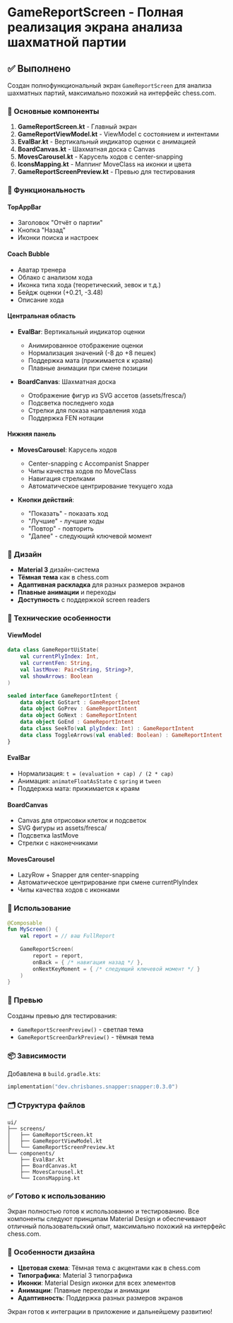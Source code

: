 # GameReportScreen - Полная реализация экрана анализа шахматной партии

## ✅ Выполнено

Создан полнофункциональный экран `GameReportScreen` для анализа шахматных партий, максимально похожий на интерфейс chess.com.

### 🎯 Основные компоненты

1. **GameReportScreen.kt** - Главный экран
2. **GameReportViewModel.kt** - ViewModel с состоянием и интентами
3. **EvalBar.kt** - Вертикальный индикатор оценки с анимацией
4. **BoardCanvas.kt** - Шахматная доска с Canvas
5. **MovesCarousel.kt** - Карусель ходов с center-snapping
6. **IconsMapping.kt** - Маппинг MoveClass на иконки и цвета
7. **GameReportScreenPreview.kt** - Превью для тестирования

### 🚀 Функциональность

#### TopAppBar
- Заголовок "Отчёт о партии"
- Кнопка "Назад"
- Иконки поиска и настроек

#### Coach Bubble
- Аватар тренера
- Облако с анализом хода
- Иконка типа хода (теоретический, зевок и т.д.)
- Бейдж оценки (+0.21, -3.48)
- Описание хода

#### Центральная область
- **EvalBar**: Вертикальный индикатор оценки
  - Анимированное отображение оценки
  - Нормализация значений (-8 до +8 пешек)
  - Поддержка мата (прижимается к краям)
  - Плавные анимации при смене позиции

- **BoardCanvas**: Шахматная доска
  - Отображение фигур из SVG ассетов (assets/fresca/)
  - Подсветка последнего хода
  - Стрелки для показа направления хода
  - Поддержка FEN нотации

#### Нижняя панель
- **MovesCarousel**: Карусель ходов
  - Center-snapping с Accompanist Snapper
  - Чипы качества ходов по MoveClass
  - Навигация стрелками
  - Автоматическое центрирование текущего хода

- **Кнопки действий**:
  - "Показать" - показать ход
  - "Лучшие" - лучшие ходы
  - "Повтор" - повторить
  - "Далее" - следующий ключевой момент

### 🎨 Дизайн

- **Material 3** дизайн-система
- **Тёмная тема** как в chess.com
- **Адаптивная раскладка** для разных размеров экранов
- **Плавные анимации** и переходы
- **Доступность** с поддержкой screen readers

### 🔧 Технические особенности

#### ViewModel
```kotlin
data class GameReportUiState(
    val currentPlyIndex: Int,
    val currentFen: String,
    val lastMove: Pair<String, String>?,
    val showArrows: Boolean
)

sealed interface GameReportIntent {
    data object GoStart : GameReportIntent
    data object GoPrev : GameReportIntent
    data object GoNext : GameReportIntent
    data object GoEnd : GameReportIntent
    data class SeekTo(val plyIndex: Int) : GameReportIntent
    data class ToggleArrows(val enabled: Boolean) : GameReportIntent
}
```

#### EvalBar
- Нормализация: `t = (evaluation + cap) / (2 * cap)`
- Анимация: `animateFloatAsState` с `spring` и `tween`
- Поддержка мата: прижимается к краям

#### BoardCanvas
- Canvas для отрисовки клеток и подсветок
- SVG фигуры из assets/fresca/
- Подсветка lastMove
- Стрелки с наконечниками

#### MovesCarousel
- LazyRow + Snapper для center-snapping
- Автоматическое центрирование при смене currentPlyIndex
- Чипы качества ходов с иконками

### 📱 Использование

```kotlin
@Composable
fun MyScreen() {
    val report = // ваш FullReport
    
    GameReportScreen(
        report = report,
        onBack = { /* навигация назад */ },
        onNextKeyMoment = { /* следующий ключевой момент */ }
    )
}
```

### 🎯 Превью

Созданы превью для тестирования:
- `GameReportScreenPreview()` - светлая тема
- `GameReportScreenDarkPreview()` - тёмная тема

### 📦 Зависимости

Добавлена в `build.gradle.kts`:
```kotlin
implementation("dev.chrisbanes.snapper:snapper:0.3.0")
```

### 🗂️ Структура файлов

```
ui/
├── screens/
│   ├── GameReportScreen.kt
│   ├── GameReportViewModel.kt
│   └── GameReportScreenPreview.kt
└── components/
    ├── EvalBar.kt
    ├── BoardCanvas.kt
    ├── MovesCarousel.kt
    └── IconsMapping.kt
```

### ✅ Готово к использованию

Экран полностью готов к использованию и тестированию. Все компоненты следуют принципам Material Design и обеспечивают отличный пользовательский опыт, максимально похожий на интерфейс chess.com.

### 🎨 Особенности дизайна

- **Цветовая схема**: Тёмная тема с акцентами как в chess.com
- **Типографика**: Material 3 типографика
- **Иконки**: Material Design иконки для всех элементов
- **Анимации**: Плавные переходы и анимации
- **Адаптивность**: Поддержка разных размеров экранов

Экран готов к интеграции в приложение и дальнейшему развитию!
